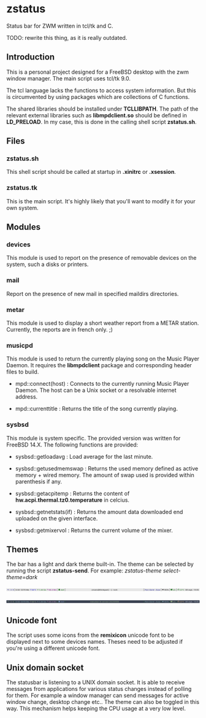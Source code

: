 # zstatus
Status bar for ZWM written in tcl/tk and C.

TODO: rewrite this thing, as it is really outdated.

## Introduction
This is a personal project designed for a FreeBSD desktop with the zwm window manager. The main script uses tcl/tk 9.0.

The tcl language lacks the functions to access system information. But this is circumvented by using packages which are collections of C functions.

The shared libraries should be installed under **TCLLIBPATH**. The path of the relevant external libraries such as __libmpdclient.so__ should be defined in **LD_PRELOAD**. In my case, this is done in the calling shell script __zstatus.sh__.

## Files
### zstatus.sh
This shell script should be called at startup in __.xinitrc__ or __.xsession__.

### zstatus.tk
This is the main script. It's highly likely that you'll want to modify it for your own system.

## Modules
### devices
This module is used to report on the presence of removable devices on the system, such a disks or printers.

### mail
Report on the presence of new mail in specified maildirs directories.

### metar
This module is used to display a short weather report from a METAR station. Currently, the reports are in french only. ;)

### musicpd
This module is used to return the currently playing song on the Music Player Daemon. It requires the __libmpdclient__ package and corresponding header files to build.

* mpd::connect(host) :
Connects to the currently running Music Player Daemon. The host can be a Unix socket or a resolvable internet address.

* mpd::currenttitle :
Returns the title of the song currently playing.

### sysbsd
This module is system specific. The provided version was written for FreeBSD 14.X.
The following functions are provided:

* sysbsd::getloadavg :
Load average for the last minute.

* sysbsd::getusedmemswap :
Returns the used memory defined as active memory + wired memory. The amount of swap used is provided within parenthesis if any.

* sysbsd::getacpitemp :
Returns the content of __hw.acpi.thermal.tz0.temperature__ in celcius.

* sysbsd::getnetstats(if) :
Returns the amount data downloaded end uploaded on the given interface.

* sysbsd::getmixervol :
Returns the current volume of the mixer.
 
## Themes

The bar has a light and dark theme built-in. The theme can be selected by running the script __zstatus-send__. For example:
_zstatus-theme select-theme=dark_

![Light theme](png/statusbar-light.png)

![Dark theme](png/statusbar-dark.png)

## Unicode font

The script uses some icons from the __remixicon__ unicode font to be displayed next to some devices names. Theses need to be adjusted if you're using a different unicode font.

## Unix domain socket

The statusbar is listening to a UNIX domain socket. It is able to receive messages from applications for various status changes instead of polling for them. For example a window manager can send messages for active window change, desktop change etc.. The theme can also be toggled in this way. This mechanism helps keeping the CPU usage at a very low level.
